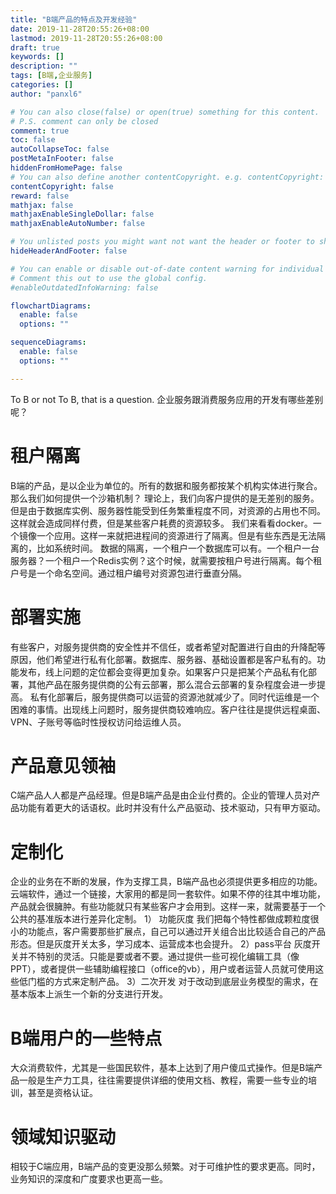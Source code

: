 ```yaml
---
title: "B端产品的特点及开发经验"
date: 2019-11-28T20:55:26+08:00
lastmod: 2019-11-28T20:55:26+08:00
draft: true
keywords: []
description: ""
tags: [B端,企业服务]
categories: []
author: "panxl6"

# You can also close(false) or open(true) something for this content.
# P.S. comment can only be closed
comment: true
toc: false
autoCollapseToc: false
postMetaInFooter: false
hiddenFromHomePage: false
# You can also define another contentCopyright. e.g. contentCopyright: "This is another copyright."
contentCopyright: false
reward: false
mathjax: false
mathjaxEnableSingleDollar: false
mathjaxEnableAutoNumber: false

# You unlisted posts you might want not want the header or footer to show
hideHeaderAndFooter: false

# You can enable or disable out-of-date content warning for individual post.
# Comment this out to use the global config.
#enableOutdatedInfoWarning: false

flowchartDiagrams:
  enable: false
  options: ""

sequenceDiagrams: 
  enable: false
  options: ""

---
```

To B or not To B, that is a question. 企业服务跟消费服务应用的开发有哪些差别呢？
<!--more-->

# 租户隔离
B端的产品，是以企业为单位的。所有的数据和服务都按某个机构实体进行聚合。那么我们如何提供一个沙箱机制？
理论上，我们向客户提供的是无差别的服务。但是由于数据库实例、服务器性能受到任务繁重程度不同，对资源的占用也不同。这样就会造成同样付费，但是某些客户耗费的资源较多。
我们来看看docker。一个镜像一个应用。这样一来就把进程间的资源进行了隔离。但是有些东西是无法隔离的，比如系统时间。
数据的隔离，一个租户一个数据库可以有。一个租户一台服务器？一个租户一个Redis实例？这个时候，就需要按租户号进行隔离。每个租户号是一个命名空间。通过租户编号对资源包进行垂直分隔。


# 部署实施
有些客户，对服务提供商的安全性并不信任，或者希望对配置进行自由的升降配等原因，他们希望进行私有化部署。数据库、服务器、基础设置都是客户私有的。功能发布，线上问题的定位都会变得更加复杂。如果客户只是把某个产品私有化部署，其他产品在服务提供商的公有云部署，那么混合云部署的复杂程度会进一步提高。
私有化部署后，服务提供商可以运营的资源池就减少了。同时代运维是一个困难的事情。出现线上问题时，服务提供商较难响应。客户往往是提供远程桌面、VPN、子账号等临时性授权访问给运维人员。


# 产品意见领袖
C端产品人人都是产品经理。但是B端产品是由企业付费的。企业的管理人员对产品功能有着更大的话语权。此时并没有什么产品驱动、技术驱动，只有甲方驱动。


# 定制化
企业的业务在不断的发展，作为支撑工具，B端产品也必须提供更多相应的功能。云端软件，通过一个链接，大家用的都是同一套软件。如果不停的往其中堆功能，产品就会很臃肿。有些功能就只有某些客户才会用到。这样一来，就需要基于一个公共的基准版本进行差异化定制。
1） 功能灰度
我们把每个特性都做成颗粒度很小的功能点，客户需要那些扩展点，自己可以通过开关组合出比较适合自己的产品形态。但是灰度开关太多，学习成本、运营成本也会提升。
2）pass平台
灰度开关并不特别的灵活。只能是要或者不要。通过提供一些可视化编辑工具（像PPT），或者提供一些辅助编程接口（office的vb），用户或者运营人员就可使用这些低门槛的方式来定制产品。
3）二次开发
对于改动到底层业务模型的需求，在基本版本上派生一个新的分支进行开发。


# B端用户的一些特点
大众消费软件，尤其是一些国民软件，基本上达到了用户傻瓜式操作。但是B端产品一般是生产力工具，往往需要提供详细的使用文档、教程，需要一些专业的培训，甚至是资格认证。


# 领域知识驱动
相较于C端应用，B端产品的变更没那么频繁。对于可维护性的要求更高。同时，业务知识的深度和广度要求也更高一些。
